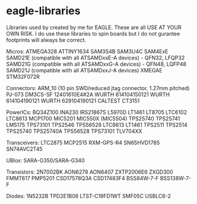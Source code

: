 # eagle-libraries
Libraries used by created by me for EAGLE. These are all USE AT YOUR OWN RISK. I do use these libraries to spin boards but I do not gurantee footprints will always be correct.


Micros:
ATMEGA328
ATTINY1634
SAM3S4B
SAM3U4C
SAM4ExE
SAMD21E (compatible with all ATSAMDxxE-A devices) - QFN32, LFQP32
SAMD21G (compatible with all ATSAMDxxG-A devices) - QFN48, LQFP48
SAMD21J (compatible with all ATSAMDxxJ-A devices)
XMEGAE
STM32F072R

Connectors:
ARM_10 (10 pin SWD/reduced jtag connector, 1.27mm pitched)
PJ-073
DM3CS-SF
12401610E4#2A
WURTH 614104150121
WURTH 614104190121
WURTH 629104190121
CALTEST CT3151


PowerICs:
BQ34Z100
INA230
IRS21867S
L5970D
LT1461
LT8705
LTC6102
LTC8613
MCP1700
MIC5201
MIC550X (MIC5504)
TPS25740
TPS25741
LM5175
TPS73101
TPS2546
TPS56528
LTC8613
LT1461
TPS2511
TPS2514
TPS25740
TPS25740A
TPS56528
TPS73101
TLV704XX

Transceivers:
LTC2875
MCP2515
RXM-GPS-R4
SN65HVD1785
SN74AVC2T45

UBlox:
SARA-G350/SARA-G340

Transistors:
2N7002BK
AON6278
AON6407
ZXTP2006E6
ZXGD300
FMMT617
PMP5201
CSD17578Q3A
CSD17483F4
BSS84W-7-F
BSS138W-7-F


Diodes:
1N5232B
TPD2E1B06
LTST-C19FD1WT
SMF05C
USBLC6-2

